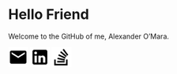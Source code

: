 # Hello Friend

Welcome to the GitHub of me, Alexander O’Mara.

<a href="https://alexomara.com/contact/"><img src="https://raw.githubusercontent.com/AlexanderOMara/AlexanderOMara/master/mdi/email.svg" width="40" height="40" title="Contact me by Email"></a>
<a href="https://www.linkedin.com/in/alexanderomara"><img src="https://raw.githubusercontent.com/AlexanderOMara/AlexanderOMara/master/mdi/linkedin.svg" width="40" height="40" title="Network with me on LinkedIn"></a>
<a href="https://stackoverflow.com/cv/alexanderomara"><img src="https://raw.githubusercontent.com/AlexanderOMara/AlexanderOMara/master/mdi/stack-overflow.svg" width="40" height="40" title="Find me on Stack Overflow"></a>
